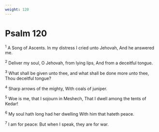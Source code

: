 ```yaml
---
weight: 120
---
```


# Psalm 120

<sup>1</sup> A Song of Ascents. In my distress I cried unto Jehovah, And he answered me. 

<sup>2</sup> Deliver my soul, O Jehovah, from lying lips, And from a deceitful tongue. 

<sup>3</sup> What shall be given unto thee, and what shall be done more unto thee, Thou deceitful tongue? 

<sup>4</sup> Sharp arrows of the mighty, With coals of juniper. 

<sup>5</sup> Woe is me, that I sojourn in Meshech, That I dwell among the tents of Kedar! 

<sup>6</sup> My soul hath long had her dwelling With him that hateth peace. 

<sup>7</sup> I am for peace: But when I speak, they are for war. 


